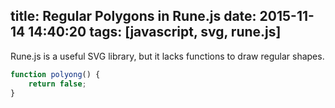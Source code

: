 title: Regular Polygons in Rune.js
date: 2015-11-14 14:40:20
tags: [javascript, svg, rune.js]
---
Rune.js is a useful SVG library, but it lacks functions to draw regular shapes.
```javascript
function polyong() {
    return false;
}
````